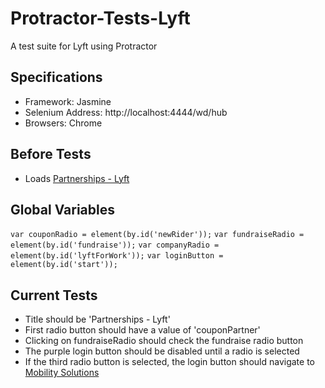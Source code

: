 # Protractor-Tests-Lyft
A test suite for Lyft using Protractor

## Specifications
- Framework: Jasmine
- Selenium Address: http://localhost:4444/wd/hub
- Browsers: Chrome

## Before Tests
- Loads [Partnerships - Lyft](https://www.lyft.com/partnerships)

## Global Variables
`var couponRadio = element(by.id('newRider'));`
`var fundraiseRadio = element(by.id('fundraise'));`
`var companyRadio = element(by.id('lyftForWork'));`
`var loginButton = element(by.id('start'));`


## Current Tests
- Title should be 'Partnerships - Lyft'
- First radio button should have a value of 'couponPartner'
- Clicking on fundraiseRadio should check the fundraise radio button
- The purple login button should be disabled until a radio is selected
- If the third radio button is selected, the login button should navigate to [Mobility Solutions](http://get.lyft.com/mobility-solutions/')